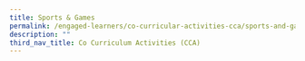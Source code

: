 ```yaml
---
title: Sports & Games
permalink: /engaged-learners/co-curricular-activities-cca/sports-and-games/basketball/
description: ""
third_nav_title: Co Curriculum Activities (CCA)
---
```



